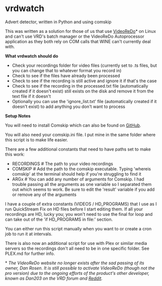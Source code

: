 # vrdwatch
Advert detector, written in Python and using comskip

This was written as a solution for those of us that use [VideoReDo](https://www.videoredo.com)* on Linux and can't use VRD's batch manager or the VideoReDo Autoprocessor application as they both rely on COM calls that WINE can't currently deal with.

**What vrdwatch should do**

* Check your recordings folder for video files (currently set to .ts files, but you can change that to whatever format you record in)
* Check to see if the files have already been processed
* Check to see if the recording is still active and ignore it if that's the case
* Check to see if the recording in the processed.txt file (automatically created if it doesn't exist) still exists on the disk and remove it from the text file if it doesn't
* Optionally you can use the 'ignore_list.txt' file (automatically created if it doesn't exist) to add anything you don't want to process

**Setup Notes**

You will need to install Comskip which can also be found on [GitHub](https://github.com/erikkaashoek/Comskip).

You will also need your comskip.ini file.  I put mine in the same folder where this script is to make life easier.

There are a few additional constants that need to have paths set to make this work:

* RECORDINGS  # The path to your video recordings
* COMSKIP  # Add the path to the comskip executable.  Typing 'whereis comskip' at the terminal should help if you're struggling to find it
* ARGx  # You can add any number of arguments for Comskip.  I had trouble passing all the arguments as one variable so I separated them out which seems to work.  Be sure to edit the 'result' variable if you add or remove any of the arguments

I have a couple of extra constants (VIDEOS / HD_PROGRAMS) that I use as I run QuickStream Fix on HD files before I start editing them.  If all your recordings are HD, lucky you; you won't need to use the final for loop and can take out of the 'if HD_PROGRAMS in file:' section.

You can either run this script manually when you want to or create a cron job to run it at intervals.

There is also now an additional script for use with Plex or similar media servers so the recordings don't all need to be in one specific folder.  See PLEX.md for further info.

\* *The VideoReDo website no longer exists after the sad passing of its owner, Dan Rosen.  It is still possible to activate VideoReDo (though not the pro version) due to the ongoing efforts of the product's other developer, known as Dan203 on the VRD forum and [Reddit](https://www.reddit.com/r/videoredo/).*
